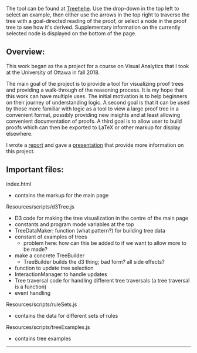 The tool can be found at [Treehehe](http://chelsea.lol/treehehe/). Use the drop-down in the top left to select an example, then either use the arrows in the top right to traverse the tree with a goal-directed reading of the proof, or select a node in the proof tree to see how it's derived. Supplementary information on the currently selected node is displayed on the bottom of the page.


Overview:
---

This work began as the a project for a course on Visual Analytics that I took at the University of Ottawa in fall 2018.

The main goal of the project is to provide a tool for visualizing proof trees and providing a walk-through of the reasoning process. It is my hope that this work can have multiple uses. The initial motivation is to help beginners on their journey of understanding logic. A second goal is that it can be used by those more familiar with logic as a tool to view a large proof tree in a convenient format, possibly providing new insights and at least allowing convenient documentation of proofs. A third goal is to allow user to build proofs which can then be exported to LaTeX or other markup for display elsewhere.

I wrote a [report](http://chelsea.lol/Resources/COMP5209_BattellC_report.pdf) and gave a [presentation](http://chelsea.lol/Resources/VA_presentation_final.pdf) that provide more information on this project.


Important files:
---

index.html

- contains the markup for the main page

Resources/scripts/d3Tree.js

- D3 code for making the tree visualization in the centre of the main page
- constants and program mode variables at the top
- TreeDataMaker: function (what pattern?) for building tree data
- constant of examples of trees
  * problem here: how can this be added to if we want to allow more to be made?
- make a concrete TreeBuilder
  * TreeBuilder builds the d3 thing; bad form? all side effects?
- function to update tree selection
- InteractionManager to handle updates
- Tree traversal code for handling different tree traversals (a tree traversal is a function)
- event handling

Resources/scripts/ruleSets.js

- contains the data for different sets of rules

Resources/scripts/treeExamples.js

- contains tree examples

---

<!--
Think about:

- tree data vs d3 thing
-->
